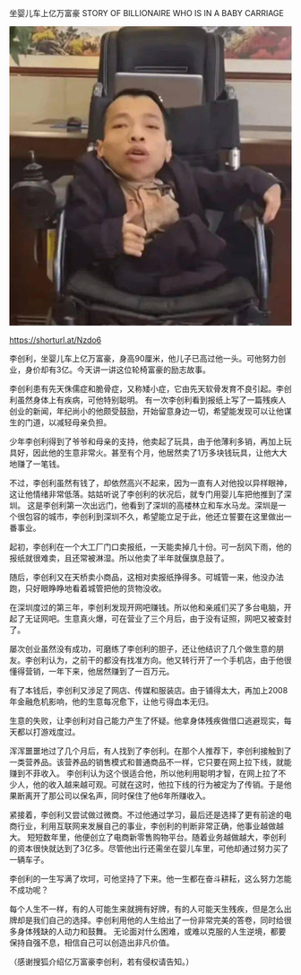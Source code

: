 坐婴儿车上亿万富豪
STORY OF BILLIONAIRE WHO IS IN A BABY CARRIAGE


![坐婴儿车上亿万富豪 STORY OF BILLIONAIRE WHO IS IN A BABY CARRIAGE](https://github.com/ywangnccu/ywang/blob/main/images/Li_ChuangLi.jpeg)

https://shorturl.at/Nzdo6

李创利，坐婴儿车上亿万富豪，身高90厘米，他儿子已高过他一头。可他努力创业，身价却有3亿。今天讲一讲这位轮椅富豪的励志故事。

李创利患有先天侏儒症和脆骨症，又称矮小症，它由先天软骨发育不良引起。李创利虽然身体上有疾病，可他特别聪明。
有一次李创利看到报纸上写了一篇残疾人创业的新闻，年纪尚小的他颇受鼓励，开始留意身边一切，希望能发现可以让他谋生的门道，以减轻母亲负担。

少年李创利得到了爷爷和母亲的支持，他卖起了玩具，由于他薄利多销，再加上玩具好，因此他的生意非常火。甚至有个月，他居然卖了1万多块钱玩具，让他大大地赚了一笔钱。

不过，李创利虽然有钱了，却依然高兴不起来，因为一直有人对他投以异样眼神，这让他情绪非常低落。姑姑听说了李创利的状况后，就专门用婴儿车把他推到了深圳。
这是李创利第一次出远门，他看到了深圳的高楼林立和车水马龙。深圳是一个很包容的城市，李创利到深圳不久，希望能立足于此，他还立誓要在这里做出一番事业。

起初，李创利在一个大工厂门口卖报纸，一天能卖掉几十份。可一刮风下雨，他的报纸就很难卖，且还常被淋湿。所以他卖了半年就偃旗息鼓了。

随后，李创利又在天桥卖小商品，这相对卖报纸挣得多。可城管一来，他没办法跑，只好眼睁睁地看着城管把他的货物没收。

在深圳度过的第三年，李创利发现开网吧赚钱。所以他和亲戚们买了多台电脑，开起了无证网吧。生意真火爆，可在营业了三个月后，由于没有证照，网吧又被查封了。

屡次创业虽然没有成功，可磨练了李创利的胆子，还让他结识了几个做生意的朋友。李创利认为，之前干的都没有找准方向。他又转行开了一个手机店，由于他很懂得营销，一年下来，他居然赚到了一百万元。

有了本钱后，李创利又涉足了网店、传媒和服装店。由于铺得太大，再加上2008年金融危机影响，他的生意每况愈下，让他亏得血本无归。

生意的失败，让李创利对自己能力产生了怀疑。他拿身体残疾做借口逃避现实，每天都以打游戏度过。

浑浑噩噩地过了几个月后，有人找到了李创利。在那个人推荐下，李创利接触到了一类营养品。该营养品的销售模式和普通商品不一样，它只要在网上拉下线，就能赚到不菲收入。
李创利认为这个很适合他，所以他利用聪明才智，在网上拉了不少人，他的收入越来越可观。可就在这时，他拉下线的行为被定为了传销。于是他果断离开了那公司以保名声，同时保住了他6年所赚收入。

紧接着，李创利又尝试做过微商。不过他通过学习，最后还是选择了更有前途的电商行业，利用互联网来发展自己的事业，李创利的判断非常正确，他事业越做越大。
短短数年里，他便创立了电商新零售购物平台。随着业务越做越大，李创利的资本很快就达到了3亿多。尽管他出行还需坐在婴儿车里，可他却通过努力买了一辆车子。

李创利的一生写满了坎坷，可他坚持了下来。他一生都在奋斗耕耘，这么努力怎能不成功呢？

每个人生不一样，有的人可能生来就拥有好牌，有的人可能天生残疾，但是怎么出牌却是我们自己的选择。李创利用他的人生给出了一份非常完美的答卷，同时给很多身体残缺的人动力和鼓舞。
无论面对什么困难，或难以克服的人生逆境，都要保持自强不息，相信自己可以创造出非凡价值。

（感谢搜狐介绍亿万富豪李创利，若有侵权请告知。）
